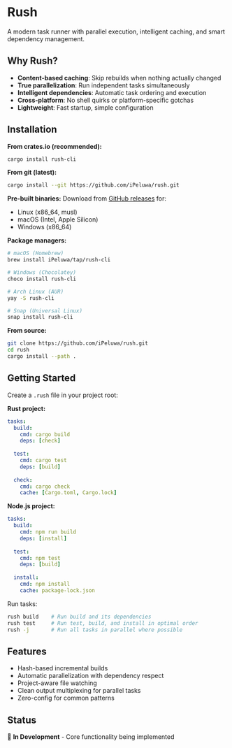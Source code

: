# Rush

A modern task runner with parallel execution, intelligent caching, and smart dependency management.

## Why Rush?

- **Content-based caching**: Skip rebuilds when nothing actually changed
- **True parallelization**: Run independent tasks simultaneously
- **Intelligent dependencies**: Automatic task ordering and execution
- **Cross-platform**: No shell quirks or platform-specific gotchas
- **Lightweight**: Fast startup, simple configuration

## Installation

**From crates.io (recommended):**
```bash
cargo install rush-cli
```

**From git (latest):**
```bash
cargo install --git https://github.com/iPeluwa/rush.git
```

**Pre-built binaries:**
Download from [GitHub releases](https://github.com/iPeluwa/rush/releases) for:
- Linux (x86_64, musl)
- macOS (Intel, Apple Silicon)  
- Windows (x86_64)

**Package managers:**
```bash
# macOS (Homebrew)
brew install iPeluwa/tap/rush-cli

# Windows (Chocolatey) 
choco install rush-cli

# Arch Linux (AUR)
yay -S rush-cli

# Snap (Universal Linux)
snap install rush-cli
```

**From source:**
```bash
git clone https://github.com/iPeluwa/rush.git
cd rush
cargo install --path .
```

## Getting Started

Create a `.rush` file in your project root:

**Rust project:**
```yaml
tasks:
  build:
    cmd: cargo build
    deps: [check]
    
  test:
    cmd: cargo test
    deps: [build]
    
  check:
    cmd: cargo check
    cache: [Cargo.toml, Cargo.lock]
```

**Node.js project:**
```yaml
tasks:
  build:
    cmd: npm run build
    deps: [install]
    
  test:
    cmd: npm test
    deps: [build]
    
  install:
    cmd: npm install
    cache: package-lock.json
```

Run tasks:
```bash
rush build    # Run build and its dependencies
rush test     # Run test, build, and install in optimal order
rush -j       # Run all tasks in parallel where possible
```

## Features

- Hash-based incremental builds
- Automatic parallelization with dependency respect
- Project-aware file watching
- Clean output multiplexing for parallel tasks
- Zero-config for common patterns

## Status

🚧 **In Development** - Core functionality being implemented

